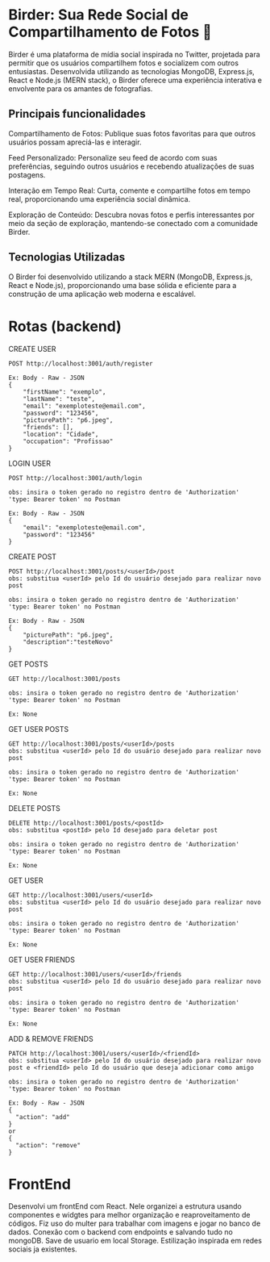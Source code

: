# Birder: Sua Rede Social de Compartilhamento de Fotos 📸

Birder é uma plataforma de mídia social inspirada no Twitter, projetada para permitir que os usuários compartilhem fotos e socializem com outros entusiastas. Desenvolvida utilizando as tecnologias MongoDB, Express.js, React e Node.js (MERN stack), o Birder oferece uma experiência interativa e envolvente para os amantes de fotografias.

## Principais funcionalidades
Compartilhamento de Fotos: Publique suas fotos favoritas para que outros usuários possam apreciá-las e interagir.

Feed Personalizado: Personalize seu feed de acordo com suas preferências, seguindo outros usuários e recebendo atualizações de suas postagens.

Interação em Tempo Real: Curta, comente e compartilhe fotos em tempo real, proporcionando uma experiência social dinâmica.

Exploração de Conteúdo: Descubra novas fotos e perfis interessantes por meio da seção de exploração, mantendo-se conectado com a comunidade Birder.

## Tecnologias Utilizadas
O Birder foi desenvolvido utilizando a stack MERN (MongoDB, Express.js, React e Node.js), proporcionando uma base sólida e eficiente para a construção de uma aplicação web moderna e escalável.

# Rotas (backend)
CREATE USER
```
POST http://localhost:3001/auth/register

Ex: Body - Raw - JSON
{
    "firstName": "exemplo",
    "lastName": "teste",
    "email": "exemploteste@email.com",
    "password": "123456",
    "picturePath": "p6.jpeg",
    "friends": [],
    "location": "Cidade",
    "occupation": "Profissao"
}
```
LOGIN USER
```
POST http://localhost:3001/auth/login

obs: insira o token gerado no registro dentro de 'Authorization' 'type: Bearer token' no Postman

Ex: Body - Raw - JSON
{
    "email": "exemploteste@email.com",
    "password": "123456"
}
```
CREATE POST
```
POST http://localhost:3001/posts/<userId>/post
obs: substitua <userId> pelo Id do usuário desejado para realizar novo post

obs: insira o token gerado no registro dentro de 'Authorization' 'type: Bearer token' no Postman

Ex: Body - Raw - JSON
{
    "picturePath": "p6.jpeg",
    "description":"testeNovo"
}
```
GET POSTS
```
GET http://localhost:3001/posts

obs: insira o token gerado no registro dentro de 'Authorization' 'type: Bearer token' no Postman

Ex: None
```
GET USER POSTS
```
GET http://localhost:3001/posts/<userId>/posts
obs: substitua <userId> pelo Id do usuário desejado para realizar novo post

obs: insira o token gerado no registro dentro de 'Authorization' 'type: Bearer token' no Postman

Ex: None
```
DELETE POSTS
```
DELETE http://localhost:3001/posts/<postId>
obs: substitua <postId> pelo Id desejado para deletar post

obs: insira o token gerado no registro dentro de 'Authorization' 'type: Bearer token' no Postman

Ex: None
```
GET USER
```
GET http://localhost:3001/users/<userId>
obs: substitua <userId> pelo Id do usuário desejado para realizar novo post

obs: insira o token gerado no registro dentro de 'Authorization' 'type: Bearer token' no Postman

Ex: None
```
GET USER FRIENDS
```
GET http://localhost:3001/users/<userId>/friends
obs: substitua <userId> pelo Id do usuário desejado para realizar novo post

obs: insira o token gerado no registro dentro de 'Authorization' 'type: Bearer token' no Postman

Ex: None
```
ADD & REMOVE FRIENDS
```
PATCH http://localhost:3001/users/<userId>/<friendId>
obs: substitua <userId> pelo Id do usuário desejado para realizar novo post e <friendId> pelo Id do usuário que deseja adicionar como amigo

obs: insira o token gerado no registro dentro de 'Authorization' 'type: Bearer token' no Postman

Ex: Body - Raw - JSON
{
  "action": "add"
}
or
{
  "action": "remove"
}
```
# FrontEnd

Desenvolvi um frontEnd com React. Nele organizei a estrutura usando componentes e widgtes para melhor organização e reaproveitamento de códigos.
Fiz uso do multer para trabalhar com imagens e jogar no banco de dados. 
Conexão com o backend com endpoints e salvando tudo no mongoDB.
Save de usuario em local Storage.
Estilização inspirada em redes sociais ja existentes.

